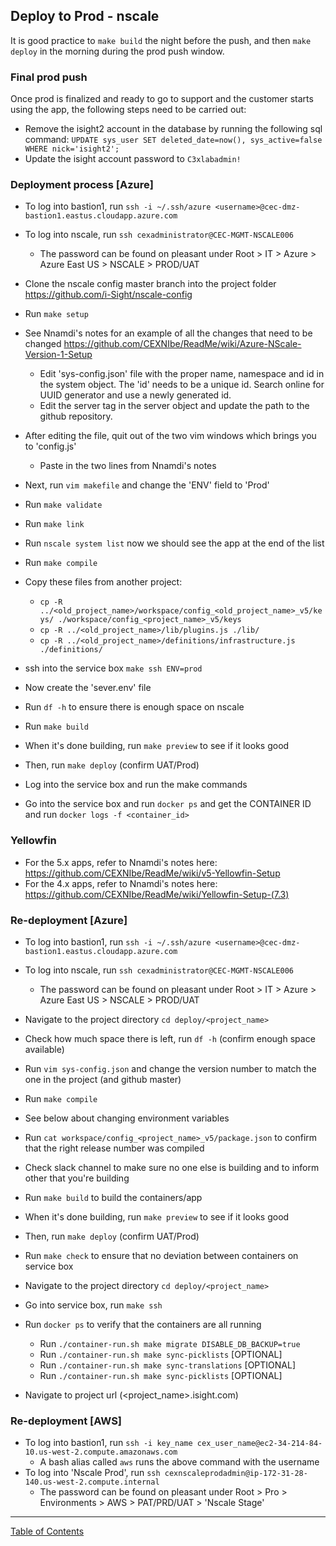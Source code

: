 ## Deploy to Prod - nscale

It is good practice to `make build` the night before the push, and then `make deploy` in the morning during the prod push window.

### Final prod push
Once prod is finalized and ready to go to support and the customer starts using the app, the following steps need to be carried out:
- Remove the isight2 account in the database by running the following sql command: `UPDATE sys_user SET deleted_date=now(), sys_active=false WHERE nick='isight2';`
- Update the isight account password to `C3xlabadmin!`

### Deployment process [Azure]
- To log into bastion1, run `ssh -i ~/.ssh/azure <username>@cec-dmz-bastion1.eastus.cloudapp.azure.com`
- To log into nscale, run `ssh cexadministrator@CEC-MGMT-NSCALE006`
  - The password can be found on pleasant under Root > IT > Azure > Azure East US > NSCALE > PROD/UAT
- Clone the nscale config master branch into the project folder <https://github.com/i-Sight/nscale-config>
- Run `make setup`
- See Nnamdi's notes for an example of all the changes that need to be changed <https://github.com/CEXNIbe/ReadMe/wiki/Azure-NScale-Version-1-Setup>
  - Edit 'sys-config.json' file with the proper name, namespace and id in the system object. The 'id' needs to be a unique id. Search online for UUID generator and use a newly generated id.
  - Edit the server tag in the server object and update the path to the github repository.
- After editing the file, quit out of the two vim windows which brings you to 'config.js'
  - Paste in the two lines from Nnamdi's notes
- Next, run `vim makefile` and change the 'ENV' field to 'Prod'
- Run `make validate`
- Run `make link`
- Run `nscale system list` now we should see the app at the end of the list
- Run `make compile`
- Copy these files from another project:
  - `cp -R ../<old_project_name>/workspace/config_<old_project_name>_v5/keys/ ./workspace/config_<project_name>_v5/keys`
  - `cp -R ../<old_project_name>/lib/plugins.js ./lib/`
  - `cp -R ../<old_project_name>/definitions/infrastructure.js ./definitions/`

- ssh into the service box `make ssh ENV=prod`
- Now create the 'sever.env' file
- Run `df -h` to ensure there is enough space on nscale
- Run `make build`
- When it's done building, run `make preview` to see if it looks good
- Then, run `make deploy` (confirm UAT/Prod)

- Log into the service box and run the make commands
- Go into the service box and run `docker ps` and get the CONTAINER ID and run `docker logs -f <container_id>`

### Yellowfin
- For the 5.x apps, refer to Nnamdi's notes here: <https://github.com/CEXNIbe/ReadMe/wiki/v5-Yellowfin-Setup>
- For the 4.x apps, refer to Nnamdi's notes here: <https://github.com/CEXNIbe/ReadMe/wiki/Yellowfin-Setup-(7.3)>

### Re-deployment [Azure]
- To log into bastion1, run `ssh -i ~/.ssh/azure <username>@cec-dmz-bastion1.eastus.cloudapp.azure.com`
- To log into nscale, run `ssh cexadministrator@CEC-MGMT-NSCALE006`
  - The password can be found on pleasant under Root > IT > Azure > Azure East US > NSCALE > PROD/UAT
- Navigate to the project directory `cd deploy/<project_name>`
- Check how much space there is left, run `df -h` (confirm enough space available)
- Run `vim sys-config.json` and change the version number to match the one in the project (and github master)
- Run `make compile`
- See below about changing environment variables
- Run `cat workspace/config_<project_name>_v5/package.json` to confirm that the right release number was compiled
- Check slack channel to make sure no one else is building and to inform other that you're building
- Run `make build` to build the containers/app
- When it's done building, run `make preview` to see if it looks good
- Then, run `make deploy` (confirm UAT/Prod)
- Run `make check` to ensure that no deviation between containers on service box

- Navigate to the project directory `cd deploy/<project_name>`
- Go into service box, run `make ssh`
- Run `docker ps` to verify that the containers are all running
  - Run `./container-run.sh make migrate DISABLE_DB_BACKUP=true`
  - Run `./container-run.sh make sync-picklists` [OPTIONAL]
  - Run `./container-run.sh make sync-translations` [OPTIONAL]
  - Run `./container-run.sh make sync-picklists` [OPTIONAL]
- Navigate to project url (<project_name>.isight.com)

### Re-deployment [AWS]
- To log into bastion1, run `ssh -i key_name cex_user_name@ec2-34-214-84-10.us-west-2.compute.amazonaws.com`
  - A bash alias called `aws` runs the above command with the username
- To log into 'Nscale Prod', run `ssh cexnscaleprodadmin@ip-172-31-28-140.us-west-2.compute.internal`
  - The password can be found on pleasant under Root > Pro > Environments > AWS > PAT/PRD/UAT > 'Nscale Stage'


***
[Table of Contents](../README.md)